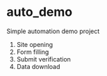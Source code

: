 # auto_demo
Simple automation demo project 
1. Site opening
2. Form filling
3. Submit verification
4. Data download

